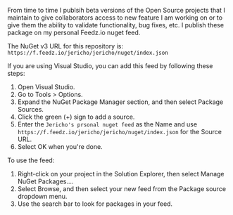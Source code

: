 From time to time I publsih beta versions of the Open Source projects that I maintain to give collaborators access to new feature I am working on or to give them the ability to validate functionality, bug fixes, etc. I publish these package on my personal Feedz.io nuget feed.

The NuGet v3 URL for this repository is: `https://f.feedz.io/jericho/jericho/nuget/index.json`

If you are using Visual Studio, you can add this feed by following these steps:
1. Open Visual Studio.
2. Go to Tools > Options.
3. Expand the NuGet Package Manager section, and then select Package Sources.
4. Click the green (+) sign to add a source.
5. Enter the `Jericho's prsonal nuget feed` as the Name and use `https://f.feedz.io/jericho/jericho/nuget/index.json` for the Source URL.
6. Select OK when you're done.

To use the feed:
1. Right-click on your project in the Solution Explorer, then select Manage NuGet Packages....
2. Select Browse, and then select your new feed from the Package source dropdown menu.
3. Use the search bar to look for packages in your feed.
